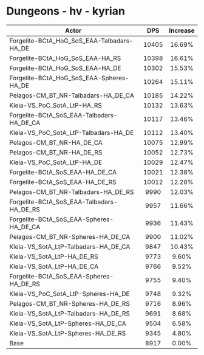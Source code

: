# Dungeons - hv - kyrian
| Actor | DPS | Increase |
|---|:---:|:---:|
|Forgelite-BCtA_HoG_SoS_EAA-Talbadars-HA_DE|10405|16.69%|
|Forgelite-BCtA_HoG_SoS_EAA-HA_RS|10398|16.61%|
|Forgelite-BCtA_HoG_SoS_EAA-HA_DE|10302|15.53%|
|Forgelite-BCtA_HoG_SoS_EAA-Spheres-HA_DE|10264|15.11%|
|Pelagos-CM_BT_NR-Talbadars-HA_DE_CA|10185|14.22%|
|Kleia-VS_PoC_SotA_LtP-HA_RS|10132|13.63%|
|Forgelite-BCtA_SoS_EAA-Talbadars-HA_DE_CA|10117|13.46%|
|Kleia-VS_PoC_SotA_LtP-Talbadars-HA_DE|10112|13.40%|
|Pelagos-CM_BT_NR-HA_DE_CA|10075|12.99%|
|Pelagos-CM_BT_NR-HA_DE_RS|10052|12.73%|
|Kleia-VS_PoC_SotA_LtP-HA_DE|10029|12.47%|
|Forgelite-BCtA_SoS_EAA-HA_DE_CA|10021|12.38%|
|Forgelite-BCtA_SoS_EAA-HA_DE_RS|10012|12.28%|
|Pelagos-CM_BT_NR-Talbadars-HA_DE_RS|9990|12.03%|
|Forgelite-BCtA_SoS_EAA-Talbadars-HA_DE_RS|9957|11.66%|
|Forgelite-BCtA_SoS_EAA-Spheres-HA_DE_CA|9936|11.43%|
|Pelagos-CM_BT_NR-Spheres-HA_DE_CA|9900|11.02%|
|Kleia-VS_SotA_LtP-Talbadars-HA_DE_CA|9847|10.43%|
|Kleia-VS_SotA_LtP-HA_DE_RS|9773|9.60%|
|Kleia-VS_SotA_LtP-HA_DE_CA|9766|9.52%|
|Forgelite-BCtA_SoS_EAA-Spheres-HA_DE_RS|9755|9.40%|
|Kleia-VS_PoC_SotA_LtP-Spheres-HA_DE|9748|9.32%|
|Pelagos-CM_BT_NR-Spheres-HA_DE_RS|9716|8.96%|
|Kleia-VS_SotA_LtP-Talbadars-HA_DE_RS|9691|8.68%|
|Kleia-VS_SotA_LtP-Spheres-HA_DE_CA|9504|6.58%|
|Kleia-VS_SotA_LtP-Spheres-HA_DE_RS|9345|4.80%|
|Base|8917|0.00%|
